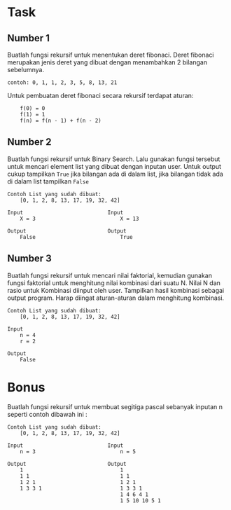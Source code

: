 # Task

## Number 1
Buatlah fungsi rekursif untuk menentukan deret fibonaci. Deret fibonaci merupakan jenis deret yang dibuat dengan menambahkan 2 bilangan sebelumnya.

```
contoh: 0, 1, 1, 2, 3, 5, 8, 13, 21

```
Untuk pembuatan deret fibonaci secara rekursif terdapat aturan:

```
	f(0) = 0
	f(1) = 1
	f(n) = f(n - 1) + f(n - 2)
```

## Number 2
Buatlah fungsi rekursif untuk Binary Search. Lalu gunakan fungsi tersebut untuk mencari element list yang dibuat dengan inputan user. Untuk output cukup tampilkan `True` jika bilangan ada di dalam list, jika bilangan tidak ada di dalam list tampilkan `False`

```
Contoh List yang sudah dibuat: 
	[0, 1, 2, 8, 13, 17, 19, 32, 42]

Input 							Input
	X = 3							X = 13
	
Output  						Output
	False							True
```

## Number 3
Buatlah fungsi rekursif untuk mencari nilai faktorial, kemudian gunakan fungsi faktorial untuk menghitung nilai kombinasi dari suatu N. Nilai N dan rasio untuk Kombinasi diinput oleh user. Tampilkan hasil kombinasi sebagai output program. Harap diingat aturan-aturan dalam menghitung kombinasi.

```
Contoh List yang sudah dibuat: 
	[0, 1, 2, 8, 13, 17, 19, 32, 42]

Input
	n = 4
	r = 2

Output
	False
```

# Bonus
Buatlah fungsi rekursif untuk membuat segitiga pascal sebanyak inputan n seperti contoh dibawah ini :

```
Contoh List yang sudah dibuat: 
	[0, 1, 2, 8, 13, 17, 19, 32, 42]

Input 							Input
	n = 3							n = 5
	
Output  						Output
	1								1
	1 1								1 1
	1 2 1							1 2 1
	1 3 3 1							1 3 3 1
									1 4 6 4 1
									1 5 10 10 5 1 
```

